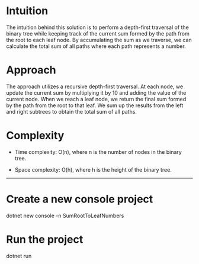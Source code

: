 # Intuition
The intuition behind this solution is to perform a depth-first traversal of the binary tree while keeping track of the current sum formed by the path from the root to each leaf node. By accumulating the sum as we traverse, we can calculate the total sum of all paths where each path represents a number.

# Approach
The approach utilizes a recursive depth-first traversal. At each node, we update the current sum by multiplying it by 10 and adding the value of the current node. When we reach a leaf node, we return the final sum formed by the path from the root to that leaf. We sum up the results from the left and right subtrees to obtain the total sum of all paths.

# Complexity
- Time complexity: O(n), where n is the number of nodes in the binary tree. 

- Space complexity: O(h), where h is the height of the binary tree. 

__________________________________________________________________________________________
# Create a new console project
dotnet new console -n SumRootToLeafNumbers

# Run the project
dotnet run
